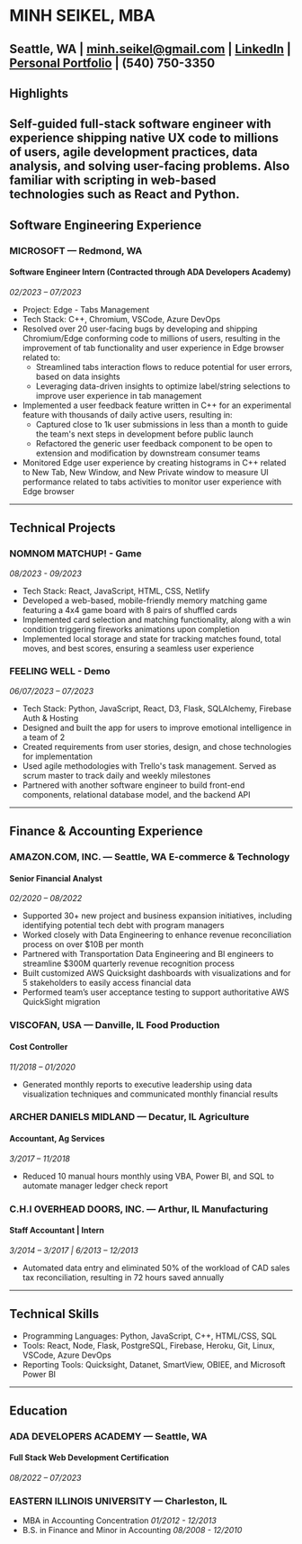 
# MINH SEIKEL, MBA

Seattle, WA | [minh.seikel@gmail.com](mailto:minh.seikel@gmail.com) | [LinkedIn](https://www.linkedin.com/in/minh-seikel/) | [Personal Portfolio](https://www.yourportfolio.com) | (540) 750-3350
---
## Highlights

Self-guided full-stack software engineer with experience shipping native UX code to millions of users, agile development practices, data analysis, and solving user-facing problems. Also familiar with scripting in web-based technologies such as React and Python.
---
## Software Engineering Experience

### MICROSOFT — Redmond, WA
#### Software Engineer Intern (Contracted through ADA Developers Academy)
*02/2023 – 07/2023*
- Project: Edge - Tabs Management
- Tech Stack: C++, Chromium, VSCode, Azure DevOps
- Resolved over 20 user-facing bugs by developing and shipping Chromium/Edge conforming code to millions of users, resulting in the improvement of tab functionality and user experience in Edge browser related to:
  - Streamlined tabs interaction flows to reduce potential for user errors, based on data insights
  - Leveraging data-driven insights to optimize label/string selections to improve user experience in tab management
- Implemented a user feedback feature written in C++ for an experimental feature with thousands of daily active users, resulting in:
  - Captured close to 1k user submissions in less than a month to guide the team's next steps in development before public launch
  - Refactored the generic user feedback component to be open to extension and modification by downstream consumer teams
- Monitored Edge user experience by creating histograms in C++ related to New Tab, New Window, and New Private window to measure UI performance related to tabs activities to monitor user experience with Edge browser
---
## Technical Projects

### NOMNOM MATCHUP! - Game
*08/2023 - 09/2023*
- Tech Stack: React, JavaScript, HTML, CSS, Netlify
- Developed a web-based, mobile-friendly memory matching game featuring a 4x4 game board with 8 pairs of shuffled cards
- Implemented card selection and matching functionality, along with a win condition triggering fireworks animations upon completion
- Implemented local storage and state for tracking matches found, total moves, and best scores, ensuring a seamless user experience

### FEELING WELL - Demo
*06/07/2023 – 07/2023*
- Tech Stack: Python, JavaScript, React, D3, Flask, SQLAlchemy, Firebase Auth & Hosting
- Designed and built the app for users to improve emotional intelligence in a team of 2
- Created requirements from user stories, design, and chose technologies for implementation
- Used agile methodologies with Trello's task management. Served as scrum master to track daily and weekly milestones
- Partnered with another software engineer to build front-end components, relational database model, and the backend API
---
## Finance & Accounting Experience

### AMAZON.COM, INC. — Seattle, WA E-commerce & Technology
#### Senior Financial Analyst
*02/2020 – 08/2022*
- Supported 30+ new project and business expansion initiatives, including identifying potential tech debt with program managers
- Worked closely with Data Engineering to enhance revenue reconciliation process on over $10B per month
- Partnered with Transportation Data Engineering and BI engineers to streamline $300M quarterly revenue recognition process
- Built customized AWS Quicksight dashboards with visualizations and for 5 stakeholders to easily access financial data
- Performed team’s user acceptance testing to support authoritative AWS QuickSight migration

### VISCOFAN, USA — Danville, IL Food Production
#### Cost Controller
*11/2018 – 01/2020*
- Generated monthly reports to executive leadership using data visualization techniques and communicated monthly financial results

### ARCHER DANIELS MIDLAND — Decatur, IL Agriculture
#### Accountant, Ag Services
*3/2017 – 11/2018*
- Reduced 10 manual hours monthly using VBA, Power BI, and SQL to automate manager ledger check report

### C.H.I OVERHEAD DOORS, INC. — Arthur, IL Manufacturing
#### Staff Accountant | Intern
*3/2014 – 3/2017 | 6/2013 – 12/2013*
- Automated data entry and eliminated 50% of the workload of CAD sales tax reconciliation, resulting in 72 hours saved annually
---
## Technical Skills

- Programming Languages: Python, JavaScript, C++, HTML/CSS, SQL
- Tools: React, Node, Flask, PostgreSQL, Firebase, Heroku, Git, Linux, VSCode, Azure DevOps
- Reporting Tools: Quicksight, Datanet, SmartView, OBIEE, and Microsoft Power BI
---
## Education

### ADA DEVELOPERS ACADEMY — Seattle, WA
#### Full Stack Web Development Certification
*08/2022 – 07/2023*

### EASTERN ILLINOIS UNIVERSITY — Charleston, IL
- MBA in Accounting Concentration
  *01/2012 - 12/2013*
- B.S. in Finance and Minor in Accounting
  *08/2008 - 12/2010*
